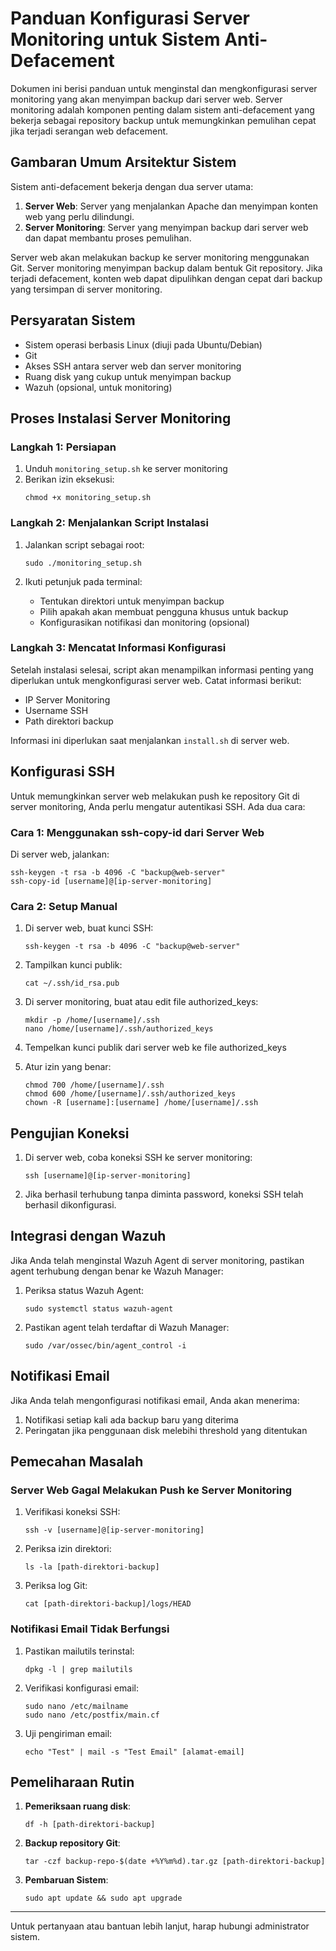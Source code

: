 # Panduan Konfigurasi Server Monitoring untuk Sistem Anti-Defacement

Dokumen ini berisi panduan untuk menginstal dan mengkonfigurasi server monitoring yang akan menyimpan backup dari server web. Server monitoring adalah komponen penting dalam sistem anti-defacement yang bekerja sebagai repository backup untuk memungkinkan pemulihan cepat jika terjadi serangan web defacement.

## Gambaran Umum Arsitektur Sistem

Sistem anti-defacement bekerja dengan dua server utama:

1. **Server Web**: Server yang menjalankan Apache dan menyimpan konten web yang perlu dilindungi.
2. **Server Monitoring**: Server yang menyimpan backup dari server web dan dapat membantu proses pemulihan.

Server web akan melakukan backup ke server monitoring menggunakan Git. Server monitoring menyimpan backup dalam bentuk Git repository. Jika terjadi defacement, konten web dapat dipulihkan dengan cepat dari backup yang tersimpan di server monitoring.

## Persyaratan Sistem

- Sistem operasi berbasis Linux (diuji pada Ubuntu/Debian)
- Git
- Akses SSH antara server web dan server monitoring
- Ruang disk yang cukup untuk menyimpan backup
- Wazuh (opsional, untuk monitoring)

## Proses Instalasi Server Monitoring

### Langkah 1: Persiapan

1. Unduh `monitoring_setup.sh` ke server monitoring
2. Berikan izin eksekusi:
   ```
   chmod +x monitoring_setup.sh
   ```

### Langkah 2: Menjalankan Script Instalasi

1. Jalankan script sebagai root:
   ```
   sudo ./monitoring_setup.sh
   ```

2. Ikuti petunjuk pada terminal:
   - Tentukan direktori untuk menyimpan backup
   - Pilih apakah akan membuat pengguna khusus untuk backup
   - Konfigurasikan notifikasi dan monitoring (opsional)

### Langkah 3: Mencatat Informasi Konfigurasi

Setelah instalasi selesai, script akan menampilkan informasi penting yang diperlukan untuk mengkonfigurasi server web. Catat informasi berikut:

- IP Server Monitoring
- Username SSH
- Path direktori backup

Informasi ini diperlukan saat menjalankan `install.sh` di server web.

## Konfigurasi SSH

Untuk memungkinkan server web melakukan push ke repository Git di server monitoring, Anda perlu mengatur autentikasi SSH. Ada dua cara:

### Cara 1: Menggunakan ssh-copy-id dari Server Web

Di server web, jalankan:
```
ssh-keygen -t rsa -b 4096 -C "backup@web-server"
ssh-copy-id [username]@[ip-server-monitoring]
```

### Cara 2: Setup Manual

1. Di server web, buat kunci SSH:
   ```
   ssh-keygen -t rsa -b 4096 -C "backup@web-server"
   ```

2. Tampilkan kunci publik:
   ```
   cat ~/.ssh/id_rsa.pub
   ```

3. Di server monitoring, buat atau edit file authorized_keys:
   ```
   mkdir -p /home/[username]/.ssh
   nano /home/[username]/.ssh/authorized_keys
   ```

4. Tempelkan kunci publik dari server web ke file authorized_keys
5. Atur izin yang benar:
   ```
   chmod 700 /home/[username]/.ssh
   chmod 600 /home/[username]/.ssh/authorized_keys
   chown -R [username]:[username] /home/[username]/.ssh
   ```

## Pengujian Koneksi

1. Di server web, coba koneksi SSH ke server monitoring:
   ```
   ssh [username]@[ip-server-monitoring]
   ```

2. Jika berhasil terhubung tanpa diminta password, koneksi SSH telah berhasil dikonfigurasi.

## Integrasi dengan Wazuh

Jika Anda telah menginstal Wazuh Agent di server monitoring, pastikan agent terhubung dengan benar ke Wazuh Manager:

1. Periksa status Wazuh Agent:
   ```
   sudo systemctl status wazuh-agent
   ```

2. Pastikan agent telah terdaftar di Wazuh Manager:
   ```
   sudo /var/ossec/bin/agent_control -i
   ```

## Notifikasi Email

Jika Anda telah mengonfigurasi notifikasi email, Anda akan menerima:

1. Notifikasi setiap kali ada backup baru yang diterima
2. Peringatan jika penggunaan disk melebihi threshold yang ditentukan

## Pemecahan Masalah

### Server Web Gagal Melakukan Push ke Server Monitoring

1. Verifikasi koneksi SSH:
   ```
   ssh -v [username]@[ip-server-monitoring]
   ```

2. Periksa izin direktori:
   ```
   ls -la [path-direktori-backup]
   ```

3. Periksa log Git:
   ```
   cat [path-direktori-backup]/logs/HEAD
   ```

### Notifikasi Email Tidak Berfungsi

1. Pastikan mailutils terinstal:
   ```
   dpkg -l | grep mailutils
   ```

2. Verifikasi konfigurasi email:
   ```
   sudo nano /etc/mailname
   sudo nano /etc/postfix/main.cf
   ```

3. Uji pengiriman email:
   ```
   echo "Test" | mail -s "Test Email" [alamat-email]
   ```

## Pemeliharaan Rutin

1. **Pemeriksaan ruang disk**:
   ```
   df -h [path-direktori-backup]
   ```

2. **Backup repository Git**:
   ```
   tar -czf backup-repo-$(date +%Y%m%d).tar.gz [path-direktori-backup]
   ```

3. **Pembaruan Sistem**:
   ```
   sudo apt update && sudo apt upgrade
   ```

---

Untuk pertanyaan atau bantuan lebih lanjut, harap hubungi administrator sistem. 